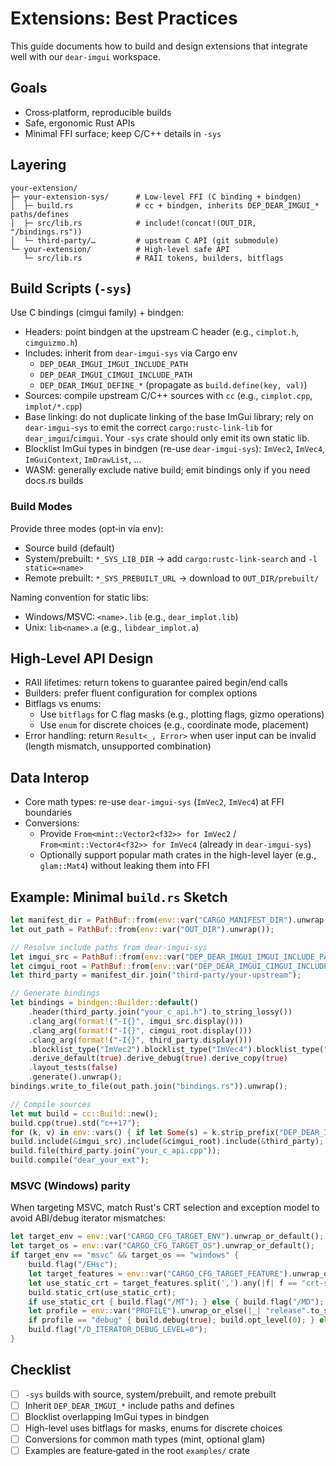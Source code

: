 # Extensions: Best Practices

This guide documents how to build and design extensions that integrate well with our `dear-imgui` workspace.

## Goals

- Cross‑platform, reproducible builds
- Safe, ergonomic Rust APIs
- Minimal FFI surface; keep C/C++ details in `-sys`

## Layering

```text
your-extension/
├─ your-extension-sys/      # Low-level FFI (C binding + bindgen)
│  ├─ build.rs              # cc + bindgen, inherits DEP_DEAR_IMGUI_* paths/defines
│  ├─ src/lib.rs            # include!(concat!(OUT_DIR, "/bindings.rs"))
│  └─ third-party/…         # upstream C API (git submodule)
└─ your-extension/          # High-level safe API
   └─ src/lib.rs            # RAII tokens, builders, bitflags
```

## Build Scripts (`-sys`)

Use C bindings (cimgui family) + bindgen:

- Headers: point bindgen at the upstream C header (e.g., `cimplot.h`, `cimguizmo.h`)
- Includes: inherit from `dear-imgui-sys` via Cargo env
  - `DEP_DEAR_IMGUI_IMGUI_INCLUDE_PATH`
  - `DEP_DEAR_IMGUI_CIMGUI_INCLUDE_PATH`
  - `DEP_DEAR_IMGUI_DEFINE_*` (propagate as `build.define(key, val)`) 
- Sources: compile upstream C/C++ sources with `cc` (e.g., `cimplot.cpp`, `implot/*.cpp`)
- Base linking: do not duplicate linking of the base ImGui library; rely on `dear-imgui-sys` to emit the correct `cargo:rustc-link-lib` for `dear_imgui`/`cimgui`. Your `-sys` crate should only emit its own static lib.
- Blocklist ImGui types in bindgen (re-use `dear-imgui-sys`): `ImVec2`, `ImVec4`, `ImGuiContext`, `ImDrawList`, …
- WASM: generally exclude native build; emit bindings only if you need docs.rs builds

### Build Modes

Provide three modes (opt‑in via env):

- Source build (default)
- System/prebuilt: `*_SYS_LIB_DIR` → add `cargo:rustc-link-search` and `-l static=<name>`
- Remote prebuilt: `*_SYS_PREBUILT_URL` → download to `OUT_DIR/prebuilt/`

Naming convention for static libs:

- Windows/MSVC: `<name>.lib` (e.g., `dear_implot.lib`)
- Unix: `lib<name>.a` (e.g., `libdear_implot.a`)

## High‑Level API Design

- RAII lifetimes: return tokens to guarantee paired begin/end calls
- Builders: prefer fluent configuration for complex options
- Bitflags vs enums:
  - Use `bitflags` for C flag masks (e.g., plotting flags, gizmo operations)
  - Use `enum` for discrete choices (e.g., coordinate mode, placement)
- Error handling: return `Result<_, Error>` when user input can be invalid (length mismatch, unsupported combination)

## Data Interop

- Core math types: re-use `dear-imgui-sys` (`ImVec2`, `ImVec4`) at FFI boundaries
- Conversions:
  - Provide `From<mint::Vector2<f32>> for ImVec2` / `From<mint::Vector4<f32>> for ImVec4` (already in `dear-imgui-sys`)
  - Optionally support popular math crates in the high-level layer (e.g., `glam::Mat4`) without leaking them into FFI

## Example: Minimal `build.rs` Sketch

```rust
let manifest_dir = PathBuf::from(env::var("CARGO_MANIFEST_DIR").unwrap());
let out_path = PathBuf::from(env::var("OUT_DIR").unwrap());

// Resolve include paths from dear-imgui-sys
let imgui_src = PathBuf::from(env::var("DEP_DEAR_IMGUI_IMGUI_INCLUDE_PATH").unwrap());
let cimgui_root = PathBuf::from(env::var("DEP_DEAR_IMGUI_CIMGUI_INCLUDE_PATH").unwrap());
let third_party = manifest_dir.join("third-party/your-upstream");

// Generate bindings
let bindings = bindgen::Builder::default()
    .header(third_party.join("your_c_api.h").to_string_lossy())
    .clang_arg(format!("-I{}", imgui_src.display()))
    .clang_arg(format!("-I{}", cimgui_root.display()))
    .clang_arg(format!("-I{}", third_party.display()))
    .blocklist_type("ImVec2").blocklist_type("ImVec4").blocklist_type("ImGuiContext")
    .derive_default(true).derive_debug(true).derive_copy(true)
    .layout_tests(false)
    .generate().unwrap();
bindings.write_to_file(out_path.join("bindings.rs")).unwrap();

// Compile sources
let mut build = cc::Build::new();
build.cpp(true).std("c++17");
for (k, v) in env::vars() { if let Some(s) = k.strip_prefix("DEP_DEAR_IMGUI_DEFINE_") { build.define(s, v.as_str()); } }
build.include(&imgui_src).include(&cimgui_root).include(&third_party);
build.file(third_party.join("your_c_api.cpp"));
build.compile("dear_your_ext");
```

### MSVC (Windows) parity

When targeting MSVC, match Rust's CRT selection and exception model to avoid ABI/debug iterator mismatches:

```rust
let target_env = env::var("CARGO_CFG_TARGET_ENV").unwrap_or_default();
let target_os = env::var("CARGO_CFG_TARGET_OS").unwrap_or_default();
if target_env == "msvc" && target_os == "windows" {
    build.flag("/EHsc");
    let target_features = env::var("CARGO_CFG_TARGET_FEATURE").unwrap_or_default();
    let use_static_crt = target_features.split(',').any(|f| f == "crt-static");
    build.static_crt(use_static_crt);
    if use_static_crt { build.flag("/MT"); } else { build.flag("/MD"); }
    let profile = env::var("PROFILE").unwrap_or_else(|_| "release".to_string());
    if profile == "debug" { build.debug(true); build.opt_level(0); } else { build.debug(false); build.opt_level(2); }
    build.flag("/D_ITERATOR_DEBUG_LEVEL=0");
}
```

## Checklist

- [ ] `-sys` builds with source, system/prebuilt, and remote prebuilt
- [ ] Inherit `DEP_DEAR_IMGUI_*` include paths and defines
- [ ] Blocklist overlapping ImGui types in bindgen
- [ ] High-level uses bitflags for masks, enums for discrete choices
- [ ] Conversions for common math types (mint, optional glam)
- [ ] Examples are feature‑gated in the root `examples/` crate
